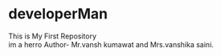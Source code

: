 # developerMan
This is My First Repository 
<br>
im a herro
Author- Mr.vansh kumawat and Mrs.vanshika saini.
